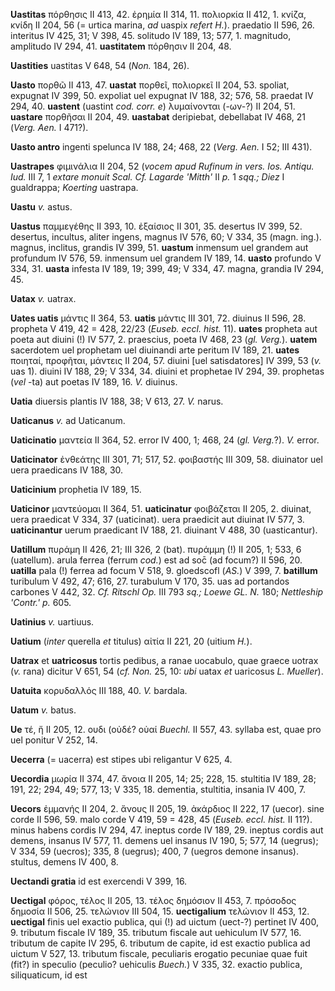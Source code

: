 **Uastitas** πόρθησις II 413, 42. ἐρημία II 314, 11. πολιορκία II
412, 1. κνίζα, κνίδη II 204, 56 (= urtica marina, *ad* uaspix *refert
H.*). praedatio II 596, 26. interitus IV 425, 31; V 398, 45. solitudo IV
189, 13; 577, 1. magnitudo, amplitudo IV 294, 41. **uastitatem**
πόρθησιν II 204, 48.

**Uastities** uastitas V 648, 54 (*Non.* 184, 26).

**Uasto** πορθῶ II 413, 47. **uastat** πορθεῖ, πολιορκεῖ II 204, 53.
spoliat, expugnat IV 399, 50. expoliat uel expugnat IV 188, 32; 576, 58.
praedat IV 294, 40. **uastent** (uastint *cod. corr. e*) λυμαίνονται
(-ων-?) II 204, 51. **uastare** πορθῆσαι II 204, 49. **uastabat**
deripiebat, debellabat IV 468, 21 (*Verg. Aen.* I 471?).

**Uasto antro** ingenti spelunca IV 188, 24; 468, 22 (*Verg. Aen.* I
52; III 431).

**Uastrapes** φιμινάλια II 204, 52 (*vocem apud Rufinum in vers. Ios.
Antiqu. Iud.* III 7, 1 *extare monuit Scal. Cf. Lagarde 'Mitth'* II *p.*
1 *sqq.; Diez* I gualdrappa; *Koerting* uastrapa.

**Uastu** *v.* astus.

**Uastus** παμμεγέθης II 393, 10. ἐξαίσιος II 301, 35. desertus IV 399,
52. desertus, incultus, aliter ingens, magnus IV 576, 60; V 334, 35
(magn. ing.). magnus, inclitus, grandis IV 399, 51. **uastum** inmensum
uel grandem aut profundum IV 576, 59. inmensum uel grandem IV 189, 14.
**uasto** profundo V 334, 31. **uasta** infesta IV 189, 19; 399, 49; V
334, 47. magna, grandia IV 294, 45.

**Uatax** *v.* uatrax.

**Uates uatis** μάντις II 364, 53. **uatis** μάντις III 301, 72. diuinus
II 596, 28. propheta V 419, 42 = 428, 22/23 (*Euseb. eccl. hist.* 11).
**uates** propheta aut poeta aut diuini (!) IV 577, 2. praescius, poeta
IV 468, 23 (*gl. Verg.*). **uatem** sacerdotem uel prophetam uel
diuinandi arte peritum IV 189, 21. **uates** ποιηταί, προφῆται, μάντεις
II 204, 57. diuini [uel satisdatores] IV 399, 53 (*v.* uas 1). diuini
IV 188, 29; V 334, 34. diuini et prophetae IV 294, 39. prophetas (*vel*
-ta) aut poetas IV 189, 16. *V.* diuinus.

**Uatia** diuersis plantis IV 188, 38; V 613, 27. *V.* narus.

**Uaticanus** *v.* ad Uaticanum.

**Uaticinatio** μαντεία II 364, 52. error IV 400, 1; 468, 24 (*gl.
Verg.*?). *V.* error.

**Uaticinator** ἐνθεάτης III 301, 71; 517, 52. φοιβαστής III 309, 58.
diuinator uel uera praedicans IV 188, 30.

**Uaticinium** prophetia IV 189, 15.

**Uaticinor** μαντεύομαι II 364, 51. **uaticinatur** φοιβάζεται II 205,
2. diuinat, uera praedicat V 334, 37 (uaticinat). uera praedicit aut
diuinat IV 577, 3. **uaticinantur** uerum praedicant IV 188, 21.
diuinant V 488, 30 (uasticantur).

**Uatillum** πυράμη II 426, 21; III 326, 2 (bat). πυράμμη (!) II 205, 1;
533, 6 (uatellum). arula ferrea (ferrum *cod.*) est ad soc̄ (ad focum?)
II 596, 20. **uatilla** pala (!) ferrea ad focum V 518, 9. gloedscofl
(*AS.*) V 399, 7. **batillum** turibulum V 492, 47; 616, 27. turabulum V
170, 35. uas ad portandos carbones V 442, 32. *Cf. Ritschl Op.* III 793
*sq.; Loewe GL. N.* 180; *Nettleship 'Contr.' p.* 605.

**Uatinius** *v.* uartiuus.

**Uatium** (*inter* querella *et* titulus) αἰτία II 221, 20 (uitium
*H.*).

**Uatrax** et **uatricosus** tortis pedibus, a ranae uocabulo, quae
graece uotrax (*v.* rana) dicitur V 651, 54 (*cf. Non.* 25, 10: *ubi*
uatax *et* uaricosus *L. Mueller*).

**Uatuita** κορυδαλλός III 188, 40. *V.* bardala.

**Uatum** *v.* batus.

**Ue** τέ, ἤ II 205, 12. ουδι (οὐδέ? οὐαί *Buechl.* II 557, 43. syllaba
est, quae pro uel ponitur V 252, 14.

**Uecerra** (= uacerra) est stipes ubi religantur V 625, 4.

**Uecordia** μωρία II 374, 47. ἄνοια II 205, 14; 25; 228, 15. stultitia
IV 189, 28; 191, 22; 294, 49; 577, 13; V 335, 18. dementia, stultitia,
insania IV 400, 7.

**Uecors** ἐμμανής II 204, 2. ἄνους II 205, 19. ἀκάρδιος II 222, 17
(uecor). sine corde II 596, 59. malo corde V 419, 59 = 428, 45 (*Euseb.
eccl. hist.* II 11?). minus habens cordis IV 294, 47. ineptus corde IV
189, 29. ineptus cordis aut demens, insanus IV 577, 11. demens uel
insanus IV 190, 5; 577, 14 (uegrus); V 334, 59 (uecros); 335, 8
(uegrus); 400, 7 (uegros demone insanus). stultus, demens IV 400, 8.

**Uectandi gratia** id est exercendi V 399, 16.

**Uectigal** φόρος, τέλος II 205, 13. τέλος δημόσιον II 453, 7. πρόσοδος
δημοσία II 506, 25. τελώνιον III 504, 15. **uectigalium** τελώνιον II
453, 12. **uectigal** finis uel exactio publica, qui (!) ad uictum
(uect-?) pertinet IV 400, 9. tributum fiscale IV 189, 35. tributum
fiscale aut uehiculum IV 577, 16. tributum de capite IV 295, 6. tributum
de capite, id est exactio publica ad uictum V 527, 13. tributum fiscale,
peculiaris erogatio pecuniae quae fuit (fit?) in speculio (peculio?
uehiculis *Buech.*) V 335, 32. exactio publica, siliquaticum, id est
